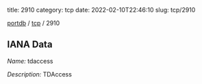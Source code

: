 title: 2910
category: tcp
date: 2022-02-10T22:46:10
slug: tcp/2910

[portdb](/) / [tcp](/category/tcp.html) / 2910


## IANA Data

_Name:_ tdaccess

_Description:_ TDAccess

